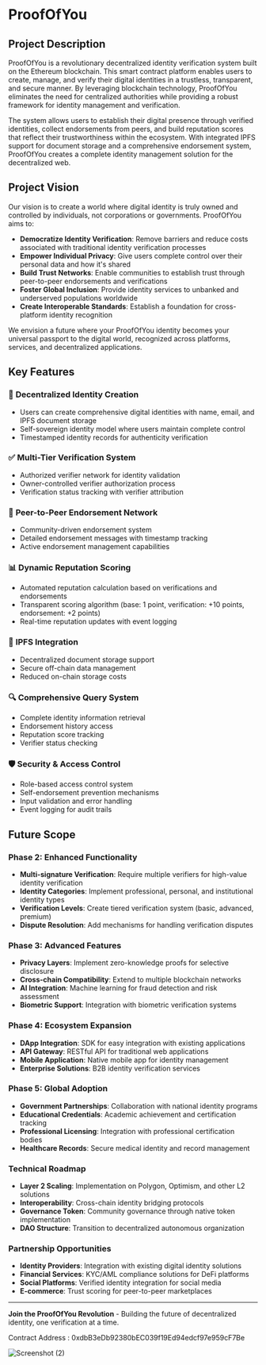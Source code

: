 # ProofOfYou

## Project Description

ProofOfYou is a revolutionary decentralized identity verification system built on the Ethereum blockchain. This smart contract platform enables users to create, manage, and verify their digital identities in a trustless, transparent, and secure manner. By leveraging blockchain technology, ProofOfYou eliminates the need for centralized authorities while providing a robust framework for identity management and verification.

The system allows users to establish their digital presence through verified identities, collect endorsements from peers, and build reputation scores that reflect their trustworthiness within the ecosystem. With integrated IPFS support for document storage and a comprehensive endorsement system, ProofOfYou creates a complete identity management solution for the decentralized web.

## Project Vision

Our vision is to create a world where digital identity is truly owned and controlled by individuals, not corporations or governments. ProofOfYou aims to:

- **Democratize Identity Verification**: Remove barriers and reduce costs associated with traditional identity verification processes
- **Empower Individual Privacy**: Give users complete control over their personal data and how it's shared
- **Build Trust Networks**: Enable communities to establish trust through peer-to-peer endorsements and verifications
- **Foster Global Inclusion**: Provide identity services to unbanked and underserved populations worldwide
- **Create Interoperable Standards**: Establish a foundation for cross-platform identity recognition

We envision a future where your ProofOfYou identity becomes your universal passport to the digital world, recognized across platforms, services, and decentralized applications.

## Key Features

### 🔐 **Decentralized Identity Creation**
- Users can create comprehensive digital identities with name, email, and IPFS document storage
- Self-sovereign identity model where users maintain complete control
- Timestamped identity records for authenticity verification

### ✅ **Multi-Tier Verification System**
- Authorized verifier network for identity validation
- Owner-controlled verifier authorization process
- Verification status tracking with verifier attribution

### 🤝 **Peer-to-Peer Endorsement Network**
- Community-driven endorsement system
- Detailed endorsement messages with timestamp tracking
- Active endorsement management capabilities

### 📊 **Dynamic Reputation Scoring**
- Automated reputation calculation based on verifications and endorsements
- Transparent scoring algorithm (base: 1 point, verification: +10 points, endorsement: +2 points)
- Real-time reputation updates with event logging

### 📁 **IPFS Integration**
- Decentralized document storage support
- Secure off-chain data management
- Reduced on-chain storage costs

### 🔍 **Comprehensive Query System**
- Complete identity information retrieval
- Endorsement history access
- Reputation score tracking
- Verifier status checking

### 🛡️ **Security & Access Control**
- Role-based access control system
- Self-endorsement prevention mechanisms
- Input validation and error handling
- Event logging for audit trails

## Future Scope

### Phase 2: Enhanced Functionality
- **Multi-signature Verification**: Require multiple verifiers for high-value identity verification
- **Identity Categories**: Implement professional, personal, and institutional identity types
- **Verification Levels**: Create tiered verification system (basic, advanced, premium)
- **Dispute Resolution**: Add mechanisms for handling verification disputes

### Phase 3: Advanced Features
- **Privacy Layers**: Implement zero-knowledge proofs for selective disclosure
- **Cross-chain Compatibility**: Extend to multiple blockchain networks
- **AI Integration**: Machine learning for fraud detection and risk assessment
- **Biometric Support**: Integration with biometric verification systems

### Phase 4: Ecosystem Expansion
- **DApp Integration**: SDK for easy integration with existing applications
- **API Gateway**: RESTful API for traditional web applications
- **Mobile Application**: Native mobile app for identity management
- **Enterprise Solutions**: B2B identity verification services

### Phase 5: Global Adoption
- **Government Partnerships**: Collaboration with national identity programs
- **Educational Credentials**: Academic achievement and certification tracking
- **Professional Licensing**: Integration with professional certification bodies
- **Healthcare Records**: Secure medical identity and record management

### Technical Roadmap
- **Layer 2 Scaling**: Implementation on Polygon, Optimism, and other L2 solutions
- **Interoperability**: Cross-chain identity bridging protocols
- **Governance Token**: Community governance through native token implementation
- **DAO Structure**: Transition to decentralized autonomous organization

### Partnership Opportunities
- **Identity Providers**: Integration with existing digital identity solutions
- **Financial Services**: KYC/AML compliance solutions for DeFi platforms
- **Social Platforms**: Verified identity integration for social media
- **E-commerce**: Trust scoring for peer-to-peer marketplaces

---

**Join the ProofOfYou Revolution** - Building the future of decentralized identity, one verification at a time.

Contract Address : 0xdbB3eDb92380bEC039f19Ed94edcf97e959cF7Be

![Screenshot (2)](https://github.com/user-attachments/assets/dd65e921-5910-40c0-9448-48813fc06bb5)
